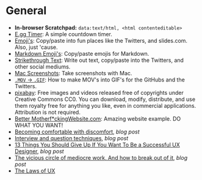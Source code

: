 # General    

* **In-browser Scratchpad:** `data:text/html, <html contenteditable>`    
* [E.gg Timer](http://e.ggtimer.com): A simple countdown timer.  
* [Emoji's](http://getemoji.com): Copy/paste into fun places like the Twitters, and slides.com. Also, just 'cause.  
* [Markdown Emoji's](http://www.emoji-cheat-sheet.com): Copy/paste emojis for Markdown.  
* [Strikethrough Text](http://manytools.org/facebook-twitter/strikethrough-text): Write out text, copy/paste into the Twitters, and other social mediums.  
* [Mac Screenshots](https://support.apple.com/en-us/HT201361): Take screenshots with Mac.  
* [`.MOV` → `.GIF`](https://gist.github.com/dergachev/4627207): How to make MOV's into GIF's for the GitHubs and the Twitters.  
* [pixabay](https://pixabay.com/): Free images and videos released free of copyrights under Creative Commons CC0. You can download, modify, distribute, and use them royalty free for anything you like, even in commercial applications. Attribution is not required.  
* [Better Motherf*ckingWebsite.com](http://bettermotherfuckingwebsite.com): Amazing website example. DO WHAT YOU WANT!  
* [Becoming comfortable with discomfort](https://louderthanten.com/coax/becoming-comfortable-with-discomfort), _blog post_  
* [Interview and question techniques](https://blog.prototypr.io/what-ux-researchers-can-learn-from-louis-theroux-69db740d63ba), _blog post_  
* [13 Things You Should Give Up If You Want To Be a Successful UX Designer](https://uxplanet.org/12-things-you-should-give-up-if-you-want-to-be-a-successful-ux-designer-f5bc8581a848), _blog post_  
* [The vicious circle of mediocre work, And how to break out of it](https://medium.com/swlh/the-vicious-circle-of-mediocre-work-c15e98a30798), _blog post_  
* [The Laws of UX](https://lawsofux.com)  
